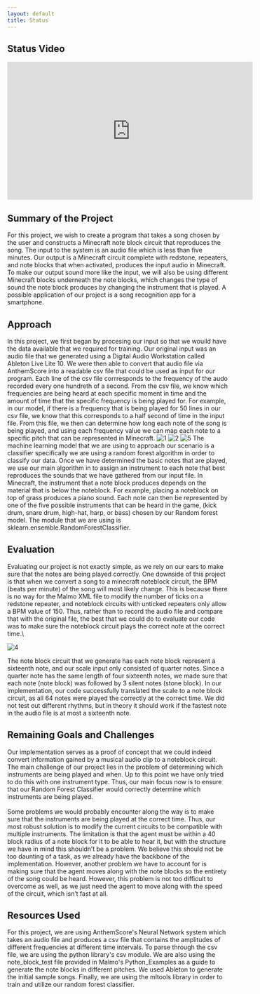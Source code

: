 ```yaml
---
layout: default
title: Status
---
```

## Status Video
<iframe width="560" height="315" src="https://www.youtube.com/embed/nrCw4N4Dqlw" frameborder="0" allow="accelerometer; autoplay; clipboard-write; encrypted-media; gyroscope; picture-in-picture" allowfullscreen></iframe>

## Summary of the Project
For this project, we wish to create a program that takes a song chosen by the user and constructs a Minecraft note block circuit that reproduces the song. The input to the system is an audio file which is less than five minutes. Our output is a Minecraft circuit complete with redstone, repeaters, and note blocks that when activated, produces the input audio in Minecraft. To make our output sound more like the input, we will also be using different Minecraft blocks underneath the note blocks, which changes the type of sound the note block produces by changing the instrument that is played. A possible application of our project is a song recognition app for a smartphone.

## Approach
In this project, we first began by procesing our input so that we
wouild have the data available that we required for training.  Our
original input was an audio file that we generated using a Digital Audio Workstation
called Ableton Live Lite 10. We were then able to convert that audio file via AnthemScore
into a readable csv file that could be used as input for our program. Each line of the
csv file corrresponds to the frequency of the audo recorded every one
hundreth of a second. From the csv file, we know which frequencies are
being heard at each specific moment in time and the amount of time
that the specific frequency is being played for. For example, in our
model, if there is a frequency that is being played for 50 lines in
our csv file, we know that this corresponds to a half second of time
in the input file. From this file, we then can determine how long each
note of the song is being played, and using each frequency value we
can map each note to a specific pitch that can be represented in
Minecraft.
![1](https://user-images.githubusercontent.com/28813330/107708419-4dad2400-6c78-11eb-8acc-c2a6fd013959.JPG)
![2](https://user-images.githubusercontent.com/28813330/107708507-76351e00-6c78-11eb-9590-dc8144d0cb64.JPG)
![5](https://user-images.githubusercontent.com/28813330/107708503-759c8780-6c78-11eb-9ead-f4636bb208b5.JPG) 
The machine learning model that we are using to approach our scenario
is a classifier specifically we are using a random forest algorithm in
order to classify our data. Once we have determined the basic notes
that are played, we use our main algorithm in to assign an instrument
to each note that best reproduces the sounds that we have gathered
from our input file. In Minecraft, the instrument that a note block
produces depends on the material that is below the noteblock. For
example, placing a noteblock on top of grass produces a piano sound.
Each note can then be represented by one of the five possible
instruments that can be heard in the game, (kick drum, snare drum,
high-hat, harp, or bass) chosen by our Random forest model. The module
that we are using is sklearn.ensemble.RandomForestClassifier.

## Evaluation
Evaluating our project is not exactly simple, as we rely on our ears to make sure that the notes are being played correctly. One downside of this project is that when we convert a song to a minecraft noteblock circuit, the BPM (beats per minute) of the song will most likely change. This is because there is no way for the Malmo XML file to modify the number of ticks on a redstone repeater, and noteblock circuits with unticked repeaters only allow a BPM value of 150. Thus, rather than to record the audio file and compare that with the original file, the best that we could do to evaluate our code was to make sure the noteblock circuit plays the correct note at the correct time.\

![4](https://user-images.githubusercontent.com/28813330/107708501-7503f100-6c78-11eb-88f5-9208ce9af28c.JPG)

The note block circuit that we generate has each note block represent a sixteenth note, and our scale input only consisted of quarter notes. Since a quarter note has the same length of four sixteenth notes, we made sure that each note (note block) was followed by 3 silent notes (stone block). In our implementation, our code successfully translated the scale to a note block circuit, as all 64 notes were played the correctly at the correct time. We did not test out different rhythms, but in theory it should work if the fastest note in the audio file is at most a sixteenth note.

## Remaining Goals and Challenges
Our implementation serves as a proof of concept that we could indeed convert information gained by a musical audio clip to a noteblock circuit. The main challenge of our project lies in the problem of determining which instruments are being played and when. Up to this point we have only tried to do this with one instrument type. Thus, our main focus now is to ensure that our Random Forest Classifier would correctly determine which instruments are being played.\
\
Some problems we would probably encounter along the way is to make sure that the instruments are being played at the correct time. Thus, our most robust solution is to modify the current circuits to be compatible with multiple instruments. The limitation is that the agent must be within a 40 block radius of a note block for it to be able to hear it, but with the structure we have in mind this shouldn’t be a problem. We believe this should not be too daunting of a task, as we already have the backbone of the implementation. However, another problem we have to account for is making sure that the agent moves along with the note blocks so the entirety of the song could be heard. However, this problem is not too difficult to overcome as well, as we just need the agent to move along with the speed of the circuit, which isn’t fast at all.

## Resources Used
For this project, we are using AnthemScore's Neural Network system which takes an audio file and produces a csv file that contains the amplitudes of different frequencies at different time intervals. To parse through the csv file, we are using the python library's csv module. We are also using the note_block_test file provided in Malmo's Python_Examples as a guide to generate the note blocks in different pitches. We used Ableton to generate the initial sample songs. Finally, we are using the mltools library in order to train and utilize our random forest classifier.
